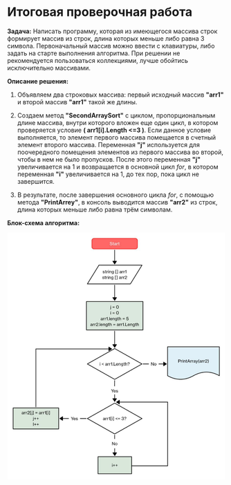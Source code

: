 # Итоговая проверочная работа

**Задача:** Написать программу, которая из имеющегося массива строк формирует массив из строк, длина которых меньше либо равна 3 символа. Первоначальный массив можно ввести с клавиатуры, либо задать на старте выполнения алгоритма. При решении не рекомендуется пользоваться коллекциями, лучше обойтись исключительно массивами.

**Описание решения:** 

1. Объявляем два строковых массива: первый исходный массив **"arr1"** и второй массив **"arr1"** такой же длины. 

2. Создаем метод **"SecondArraySort"** с циклом, пропорциональным длине массива, внутри которого вложен еще один цикл, в котором проверяется условие **( arr1[i].Length <=3 )**. Если данное условие выполняется, то элемент первого массива помещается в счетный элемент второго массива. Переменная **"j"** используется для поочередного помещения элементов из первого массива во второй, чтобы в нем не было пропусков. После этого переменная **"j"** увеличивается на 1 и возвращается в основной цикл *for*, в котором переменная **"i"** увеличивается на 1, до тех пор, пока цикл не завершится.

3. В результате, после завершения основного цикла *for*, с помощью метода **"PrintArrey"**, в консоль выводится массив **"arr2"** из строк, длина которых меньше либо равна трём символам.

**Блок-схема алгоритма:**

![Описание картинки](Verification_Task.jpg "Блок-схема алгоритма")